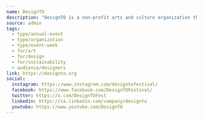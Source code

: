 ```yaml
---
name: DesignTO
description: "DesignTO is a non-profit arts and culture organization that believes design can create a sustainable, just, and joyful world. DesignTO organizes the annual DesignTO Festival. It is Canada's largest celebration of design, forming Toronto's design week."
source: admin
tags:
  - type/annual-event
  - type/organization
  - type/event-week
  - for/art
  - for/design
  - for/sustainability
  - audience/designers
link: https://designto.org
social:
  instagram: https://www.instagram.com/designtofestival/
  facebook: https://www.facebook.com/DesignTOFestival/
  twitter: https://x.com/DesignTOFest
  linkedin: https://ca.linkedin.com/company/designto
  youtube: https://www.youtube.com/DesignTO
---
```

